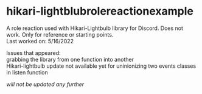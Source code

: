 # hikari-lightblubrolereactionexample
A role reaction used with Hikari-Lightbulb library for Discord. Does not work. Only for reference or starting points.\
Last worked on: 5/16/2022

Issues that appeared:\
grabbing the library from one function into another\
Hikari-lightbulb update not available yet for uninionizing two events classes in listen function

*will not be updated any further*
